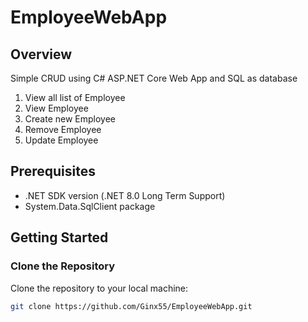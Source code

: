 # EmployeeWebApp

## Overview

Simple CRUD using C# ASP.NET Core Web App and SQL as database
1.	View all list of Employee
2.	View Employee
3.  Create new Employee
4.  Remove Employee
5.	Update Employee

## Prerequisites
- .NET SDK version (.NET 8.0 Long Term Support)
- System.Data.SqlClient package

## Getting Started

### Clone the Repository

Clone the repository to your local machine:

```bash
git clone https://github.com/Ginx55/EmployeeWebApp.git

